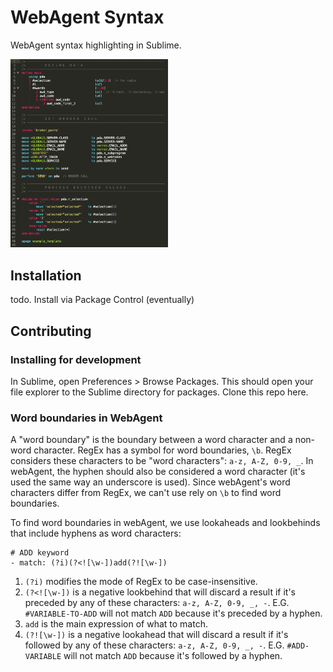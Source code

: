 # WebAgent Syntax
WebAgent syntax highlighting in Sublime.

<img src="webagent-syntax-screenshot.png" alt="Screenshot of WebAgent syntax" width="50%">

## Installation
todo. Install via Package Control (eventually)

## Contributing
### Installing for development
In Sublime, open Preferences > Browse Packages. This should open your file explorer to the Sublime directory for packages. Clone this repo here.

### Word boundaries in WebAgent
A "word boundary" is the boundary between a word character and a non-word character. RegEx has a symbol for word boundaries, `\b`. RegEx considers these characters to be "word characters": `a-z, A-Z, 0-9, _`. In webAgent, the hyphen should also be considered a word character (it's used the same way an underscore is used). Since webAgent's word characters differ from RegEx, we can't use rely on `\b` to find word boundaries.

To find word boundaries in webAgent, we use lookaheads and lookbehinds that include hyphens as word characters:
```
# ADD keyword
- match: (?i)(?<![\w-])add(?![\w-])
```
1. `(?i)` modifies the mode of RegEx to be case-insensitive.
2. `(?<![\w-])` is a negative lookbehind that will discard a result if it's preceded by any of these characters: `a-z, A-Z, 0-9, _, -`. E.G. `#VARIABLE-TO-ADD` will not match `ADD` because it's preceded by a hyphen.
3. `add` is the main expression of what to match.
4. `(?![\w-])` is a negative lookahead that will discard a result if it's followed by any of these characters: `a-z, A-Z, 0-9, _, -`. E.G. `#ADD-VARIABLE` will not match `ADD` because it's followed by a hyphen.
